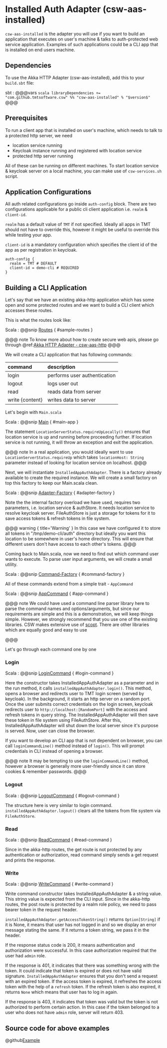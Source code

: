 # Installed Auth Adapter (csw-aas-installed)

`csw-aas-installed` is the adapter you will use if you want to build an application that executes on user's 
machine & talks to auth-protected web service application. Examples of such applications 
could be a CLI app that is installed on end users machine.

## Dependencies

To use the Akka HTTP Adapter (csw-aas-installed), add this to your `build.sbt` file:

sbt
:   @@@vars
    ```scala
    libraryDependencies += "com.github.tmtsoftware.csw" %% "csw-aas-installed" % "$version$"
    ```
    @@@

## Prerequisites

To run a client app that is installed on user's machine, which needs to talk to a protected 
http server, we need

* location service running
* Keycloak instance running and registered with location service
* protected http server running

All of these can be running on different machines. To start location service & keycloak 
server on a local machine, you can make use of `csw-services.sh` script.

## Application Configurations

All auth related configurations go inside `auth-config` block. There are two configurations 
applicable for a public cli client application i.e. `realm` & `client-id`.

`realm` has a
default value of `TMT` if not specified. Ideally all apps in TMT should not have to override
this, however it might be useful to override this while testing your app.

`client-id` is a mandatory configuration which specifies the client id of the app as per registration
in keycloak.

```hocon
auth-config {
  realm = TMT # DEFAULT
  client-id = demo-cli # REQUIRED
}
```

## Building a CLI Application

Let's say that we have an existing akka-http application which has some open and 
some protected routes and we want to build a CLI client which accesses these routes.

This is what the routes look like:

Scala
:   @@snip [Routes](../../../../../examples/src/main/scala/example/auth/installed/SampleRoutes.scala) { #sample-routes }

@@@ note
To know more about how to create secure web apis, please go through 
@ref:[Akka HTTP Adapter - csw-aas-http](csw-aas-http.md)
@@@

We will create a CLI application that has following commands:

| command         | description                  |
| :-------------- | :--------------------------- |
| login           | performs user authentication |
| logout          | logs user out                |
| read            | reads data from server       |
| write {content} | writes data to server        |

Let's begin with `Main.scala`

Scala
:   @@snip [Main](../../../../../examples/src/main/scala/example/auth/installed/Main.scala) { #main-app }

The statement `LocationServerStatus.requireUpLocally()` ensures that location service is up and running
before proceeding further. If location service is not running, it will throw an exception and exit the 
application.

@@@ note
In a real application, you would ideally want to use `LocationServerStatus.requireUp` which takes
`locationHost: String` parameter instead of looking for location service on localhost. 
@@@

Next, we will instantiate `InstalledAppAuthAdapter`. There is a factory already available to create the 
required instance. We will create a small factory on top this factory to keep our Main.scala clean.

Scala
:   @@snip [Adapter-Factory](../../../../../examples/src/main/scala/example/auth/installed/AdapterFactory.scala) { #adapter-factory }

Note the the internal factory overload we have used, requires two parameters, i.e. location service & authStore.
It needs location service to resolve keycloak server. FileAuthStore is just a storage for tokens for it to 
save access tokens & refresh tokens in file system. 

@@@ warning { title='Warning' }
In this case we have configured it to store all tokens in "/tmp/demo-cli/auth" 
directory but ideally you want this location to be somewhere in user's home directory.
This will ensure that different users don't have access to each other's tokens.
@@@

Coming back to Main.scala, now we need to find out which command user wants to execute. To parse 
user input arguments, we will create a small utility.

Scala
:   @@snip [Command-Factory](../../../../../examples/src/main/scala/example/auth/installed/commands/CommandFactory.scala) { #command-factory }
 
All of these commands extend from a simple trait - `AppCommand`

Scala
:   @@snip [AppCommand](../../../../../examples/src/main/scala/example/auth/installed/commands/AppCommand.scala) { #app-command }

@@@ note
We could have used a command line parser library here to parse the command names and options/arguments, but since 
our requirements are simple and this is a demonstration, we will keep things simple. However, we 
strongly recommend that you use one of the existing libraries. CSW makes extensive use of 
[scopt](https://github.com/scopt/scopt). There are other libraries which are equally good and easy to use

@@@

Let's go through each command one by one   

### Login

Scala
:   @@snip [LoginCommand](../../../../../examples/src/main/scala/example/auth/installed/commands/LoginCommand.scala) { #login-command }

Here the constructor takes InstalledAppAuthAdapter as a parameter and in the run method, 
it calls `installedAppAuthAdapter.login()`. This method, opens a browser and redirects user
to TMT login screen (served by keycloak). In the background, it starts an http server
on a random port. Once the user submits correct credentials on the login screen, keycloak
redirects user to `http://localhost:[RandomPort]` with the access and refresh tokens in 
query string. The InstalledAppAuthAdapter will then save these token in file system using 
FileAuthStore. After this, InstalledAppAuthAdapter will shut down the local server since it's
purpose is served. Now, user can close the browser.

If you want to develop an CLI app that is not dependent on browser, you can call
`loginCommandLine()` method instead of `login()`. This will prompt credentials in CLI 
instead of opening a browser.

@@@ note 
It may be tempting to use the `loginCommandLine()` method, however a browser is generally more
user-friendly since it can store cookies & remember passwords.
@@@

### Logout

Scala
:   @@snip [LogoutCommand](../../../../../examples/src/main/scala/example/auth/installed/commands/LogoutCommand.scala) { #logout-command }

The structure here is very similar to login command. `installedAppAuthAdapter.logout()` 
clears all the tokens from file system via `FileAuthStore`.

### Read

Scala
:   @@snip [ReadCommand](../../../../../examples/src/main/scala/example/auth/installed/commands/ReadCommand.scala) { #read-command }

Since in the akka-http routes, the get route is not protected by any authentication or
authorization, read command simply sends a get request and prints the response.

### Write

Scala
:   @@snip [WriteCommand](../../../../../examples/src/main/scala/example/auth/installed/commands/WriteCommand.scala) { #write-command }

Write command constructor takes InstalledAppAuthAdapter & a string value. This string value is expected
from the CLI input. Since in the akka-http routes, the post route is protected by a realm role policy, we need to pass
bearer token in the request header. 

`installedAppAuthAdapter.getAccessTokenString()` returns `Option[String]` if it is None, it means 
that user has not logged in and so we display an error message stating the same. If it returns a token string, 
we pass it in the header.

If the response status code is 200, it means authentication and authorization were successful. In this case
authorization required that the user had `admin` role. 

If the response is 401, it indicates that there was something wrong with the token. 
It could indicate that token is expired or does not have valid signature. 
`InstalledAppAuthAdapter` ensures that you don't send a request with an expired token.
If the access token is expired, it refreshes the access token with the help of a `refresh` token.
If the refresh token is also expired, it returns `None` which means that user has to log in again.

If the response is 403, it indicates that token was valid but the token is not authorized to 
perform certain action. In this case if the token belonged to a user who does not have `admin`
role, server will return 403.

## Source code for above examples

@github[Example](/examples/src/main/scala/example/auth/installed)
